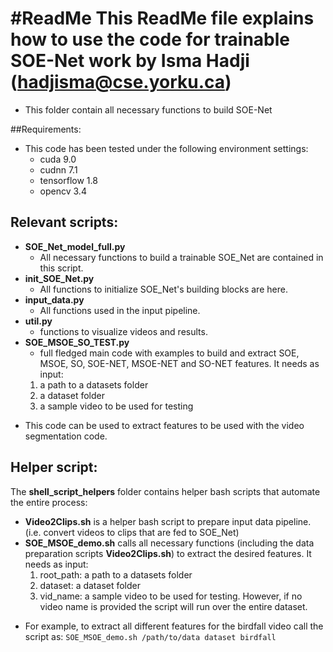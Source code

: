 #ReadMe
This ReadMe file explains how to use the code for trainable SOE-Net
work by Isma Hadji (hadjisma@cse.yorku.ca) 
========================================================================================================================

* This folder contain all necessary functions to build SOE-Net

##Requirements:

* This code has been tested under the following environment settings:
	- cuda 9.0
	- cudnn 7.1
	- tensorflow 1.8
	- opencv 3.4

## Relevant scripts:

- **SOE_Net_model_full.py**
	- All necessary functions to build a trainable SOE_Net are contained in this script.
- **init_SOE_Net.py**
	- All functions to initialize SOE_Net's building blocks are here.
- **input_data.py**
	- All functions used in the input pipeline.
- **util.py**
	- functions to visualize videos and results.
- **SOE_MSOE_SO_TEST.py**
	- full fledged main code with examples to build and extract SOE, MSOE, SO, SOE-NET, MSOE-NET and SO-NET features. 
	It needs as input:
	1) a path to a datasets folder
	2) a dataset folder
	3) a sample video to be used for testing

* This code can be used to extract features to be used with the video segmentation code.

## Helper script:

The **shell_script_helpers** folder contains helper bash scripts that automate the entire process:
- **Video2Clips.sh** is a helper bash script to prepare input data pipeline. (i.e. convert videos to clips that are fed to SOE_Net)
- **SOE_MSOE_demo.sh** calls all necessary functions (including the data preparation scripts **Video2Clips.sh**) to extract the desired features.
	It needs as input:
	1) root_path:  a path to a datasets folder
	2) dataset: a dataset folder
	3) vid_name: a sample video to be used for testing. However, if no video name is provided the script will run over the entire dataset.
* For example, to extract all different features for the birdfall video call the script as: `SOE_MSOE_demo.sh /path/to/data dataset birdfall`




